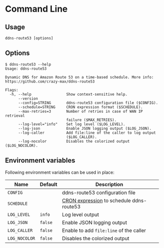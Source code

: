 # Command Line

## Usage

```shell
ddns-route53 [options]
```

## Options

```
$ ddns-route53 --help
Usage: ddns-route53

Dynamic DNS for Amazon Route 53 on a time-based schedule. More info:
https://github.com/crazy-max/ddns-route53

Flags:
  -h, --help                Show context-sensitive help.
      --version
      --config=STRING       ddns-route53 configuration file ($CONFIG).
      --schedule=STRING     CRON expression format ($SCHEDULE).
      --max-retries=3       Number of retries in case of WAN IP retrieval
                            failure ($MAX_RETRIES).
      --log-level="info"    Set log level ($LOG_LEVEL).
      --log-json            Enable JSON logging output ($LOG_JSON).
      --log-caller          Add file:line of the caller to log output
                            ($LOG_CALLER).
      --log-nocolor         Disables the colorized output ($LOG_NOCOLOR).
```

## Environment variables

Following environment variables can be used in place:

| Name               | Default       | Description   |
|--------------------|---------------|---------------|
| `CONFIG`           |               | ddns-route53 configuration file |
| `SCHEDULE`         |               | [CRON expression](https://godoc.org/github.com/robfig/cron#hdr-CRON_Expression_Format) to schedule ddns-route53 |
| `LOG_LEVEL`        | `info`        | Log level output |
| `LOG_JSON`         | `false`       | Enable JSON logging output |
| `LOG_CALLER`       | `false`       | Enable to add `file:line` of the caller |
| `LOG_NOCOLOR`      | `false`       | Disables the colorized output |

